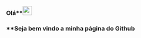 ### Olá**<img src="https://media.giphy.com/media/hvRJCLFzcasrR4ia7z/giphy.gif" width="25px">

### **Seja bem vindo a minha página do Github
